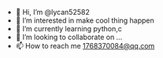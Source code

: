 - 👋 Hi, I’m @lycan52582
- 👀 I’m interested in make cool thing happen
- 🌱 I’m currently learning python,c
- 💞️ I’m looking to collaborate on ...
- 📫 How to reach me 1768370084@qq.com

<!---
lycan52582/lycan52582 is a ✨ special ✨ repository because its `README.md` (this file) appears on your GitHub profile.
You can click the Preview link to take a look at your changes.
--->
